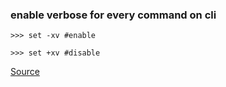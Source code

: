 ### enable verbose for every command on cli

```
>>> set -xv #enable

>>> set +xv #disable
```

[Source](https://github.com/ohmyzsh/ohmyzsh/issues/6666#issuecomment-383327655)
